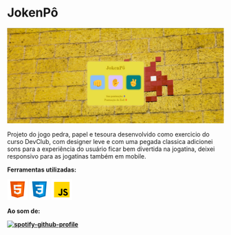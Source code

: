 <h1>JokenPô</h1>
<img src ='./assests/Tela_jokenpo.png.png'>
<p>Projeto do jogo pedra, papel e tesoura desenvolvido como exercicio do curso DevClub, com designer leve e com uma pegada classica adicionei sons para a experiência do usuário ficar bem divertida na jogatina, deixei responsivo para as jogatinas também em mobile. </p>

<b><p>Ferramentas utilizadas:

<img src ='./assests/icons8-html-5-48.png'> 
<img src ='./assests/icons8-css3-48.png'> 
<img src ='./assests/icons8-javascript-48.png'>

<b><p>Ao som de:

[![spotify-github-profile](https://spotify-github-profile.vercel.app/api/view?uid=rafasilva_50&cover_image=false&theme=default&show_offline=false&background_color=121212&interchange=true&bar_color_cover=false)](https://spotify-github-profile.vercel.app/api/view?uid=rafasilva_50&redirect=true)

